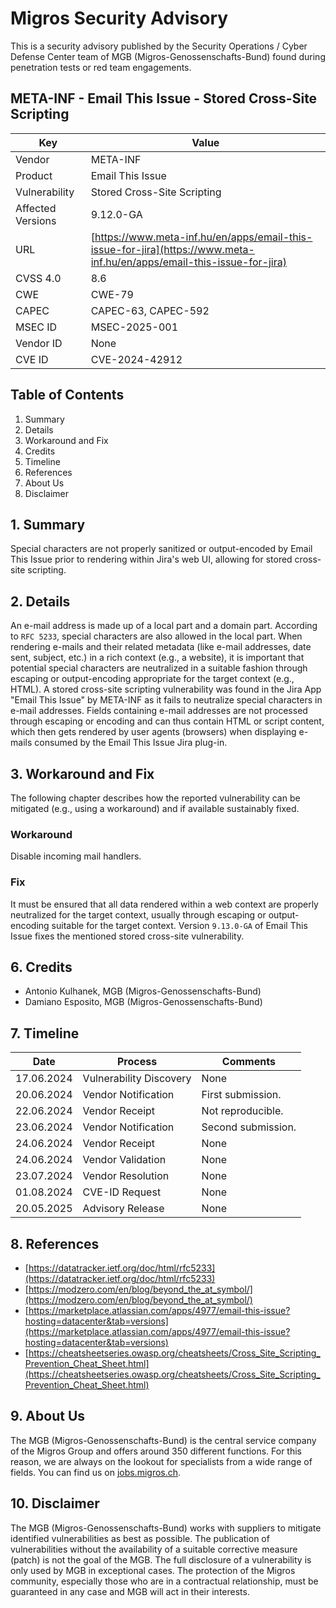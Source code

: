 # Migros Security Advisory
This is a security advisory published by the Security Operations / Cyber Defense Center team of MGB (Migros-Genossenschafts-Bund) found during penetration tests or red team engagements.

## META-INF - Email This Issue - Stored Cross-Site Scripting
| Key | Value |
| --- | --- |
| Vendor | META-INF |
| Product | Email This Issue |
| Vulnerability | Stored Cross-Site Scripting |
| Affected Versions | 9.12.0-GA |
| URL | [https://www.meta-inf.hu/en/apps/email-this-issue-for-jira](https://www.meta-inf.hu/en/apps/email-this-issue-for-jira) |
| CVSS 4.0 | 8.6 |
| CWE | CWE-79 |
| CAPEC | CAPEC-63, CAPEC-592 |
| MSEC ID | MSEC-2025-001 |
| Vendor ID | None |
| CVE ID | CVE-2024-42912 |

## Table of Contents
1. Summary
2. Details
3. Workaround and Fix
4. Credits
5. Timeline
6. References
7. About Us
8. Disclaimer

## 1. Summary
Special characters are not properly sanitized or output-encoded by Email This Issue prior to rendering within Jira's web UI, allowing for stored cross-site scripting.


## 2. Details
An e-mail address is made up of a local part and a domain part. According to `RFC 5233`, special characters are also allowed in the local part. When rendering e-mails and their related metadata (like e-mail addresses, date sent, subject, etc.) in a rich context (e.g., a website), it is important that potential special characters are neutralized in a suitable fashion through escaping or output-encoding appropriate for the target context (e.g., HTML). A stored cross-site scripting vulnerability was found in the Jira App "Email This Issue" by META-INF as it fails to neutralize special characters in e-mail addresses. Fields containing e-mail addresses are not processed through escaping or encoding and can thus contain HTML or script content, which then gets rendered by user agents (browsers) when displaying e-mails consumed by the Email This Issue Jira plug-in.


## 3. Workaround and Fix
The following chapter describes how the reported vulnerability can be mitigated (e.g., using a workaround) and if available sustainably fixed.
### Workaround
Disable incoming mail handlers.


### Fix
It must be ensured that all data rendered within a web context are properly neutralized for the target context, usually through escaping or output-encoding suitable for the target context.
Version `9.13.0-GA` of Email This Issue fixes the mentioned stored cross-site vulnerability.



## 6. Credits
- Antonio Kulhanek, MGB (Migros-Genossenschafts-Bund)
- Damiano Esposito, MGB (Migros-Genossenschafts-Bund)

## 7. Timeline
| Date | Process | Comments |
| --- | --- | --- |
| 17.06.2024 | Vulnerability Discovery | None |
| 20.06.2024 | Vendor Notification | First submission. |
| 22.06.2024 | Vendor Receipt | Not reproducible. |
| 23.06.2024 | Vendor Notification | Second submission. |
| 24.06.2024 | Vendor Receipt | None |
| 24.06.2024 | Vendor Validation | None |
| 23.07.2024 | Vendor Resolution | None |
| 01.08.2024 | CVE-ID Request | None |
| 20.05.2025 | Advisory Release | None |

## 8. References
- [https://datatracker.ietf.org/doc/html/rfc5233](https://datatracker.ietf.org/doc/html/rfc5233)
- [https://modzero.com/en/blog/beyond_the_at_symbol/](https://modzero.com/en/blog/beyond_the_at_symbol/)
- [https://marketplace.atlassian.com/apps/4977/email-this-issue?hosting=datacenter&tab=versions](https://marketplace.atlassian.com/apps/4977/email-this-issue?hosting=datacenter&tab=versions)
- [https://cheatsheetseries.owasp.org/cheatsheets/Cross_Site_Scripting_Prevention_Cheat_Sheet.html](https://cheatsheetseries.owasp.org/cheatsheets/Cross_Site_Scripting_Prevention_Cheat_Sheet.html)

## 9. About Us
The MGB (Migros-Genossenschafts-Bund) is the central service company of the Migros Group and offers around 350 different functions. For this reason, we are always on the lookout for specialists from a wide range of fields. You can find us on [jobs.migros.ch](https://migros-gruppe.jobs/de/unsere-unternehmen/migros-gruppe/offene-stellen?q=cyber).


## 10. Disclaimer
The MGB (Migros-Genossenschafts-Bund) works with suppliers to mitigate identified vulnerabilities as best as possible. The publication of vulnerabilities without the availability of a suitable corrective measure (patch) is not the goal of the MGB. The full disclosure of a vulnerability is only used by MGB in exceptional cases. The protection of the Migros community, especially those who are in a contractual relationship, must be guaranteed in any case and MGB will act in their interests.


